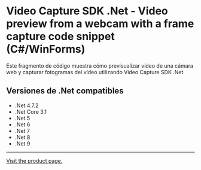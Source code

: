 ﻿# Video Capture SDK .Net - Video preview from a webcam with a frame capture code snippet (C#/WinForms)

Este fragmento de código muestra cómo previsualizar vídeo de una cámara web y capturar fotogramas del vídeo utilizando Video Capture SDK .Net.

## Versiones de .Net compatibles

* .Net 4.7.2
* .Net Core 3.1
* .Net 5
* .Net 6
* .Net 7
* .Net 8
* .Net 9

---

[Visit the product page.](https://www.visioforge.com/video-capture-sdk-net)
